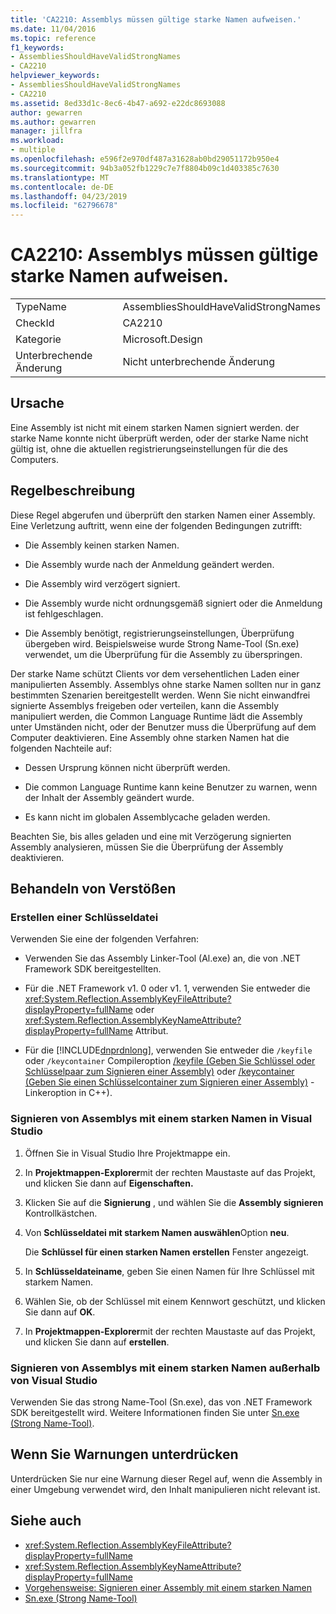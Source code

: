 ```yaml
---
title: 'CA2210: Assemblys müssen gültige starke Namen aufweisen.'
ms.date: 11/04/2016
ms.topic: reference
f1_keywords:
- AssembliesShouldHaveValidStrongNames
- CA2210
helpviewer_keywords:
- AssembliesShouldHaveValidStrongNames
- CA2210
ms.assetid: 8ed33d1c-8ec6-4b47-a692-e22dc8693088
author: gewarren
ms.author: gewarren
manager: jillfra
ms.workload:
- multiple
ms.openlocfilehash: e596f2e970df487a31628ab0bd29051172b950e4
ms.sourcegitcommit: 94b3a052fb1229c7e7f8804b09c1d403385c7630
ms.translationtype: MT
ms.contentlocale: de-DE
ms.lasthandoff: 04/23/2019
ms.locfileid: "62796678"
---
```

# <a name="ca2210-assemblies-should-have-valid-strong-names"></a>CA2210: Assemblys müssen gültige starke Namen aufweisen.

|||
|-|-|
|TypeName|AssembliesShouldHaveValidStrongNames|
|CheckId|CA2210|
|Kategorie|Microsoft.Design|
|Unterbrechende Änderung|Nicht unterbrechende Änderung|

## <a name="cause"></a>Ursache

Eine Assembly ist nicht mit einem starken Namen signiert werden. der starke Name konnte nicht überprüft werden, oder der starke Name nicht gültig ist, ohne die aktuellen registrierungseinstellungen für die des Computers.

## <a name="rule-description"></a>Regelbeschreibung

Diese Regel abgerufen und überprüft den starken Namen einer Assembly. Eine Verletzung auftritt, wenn eine der folgenden Bedingungen zutrifft:

- Die Assembly keinen starken Namen.

- Die Assembly wurde nach der Anmeldung geändert werden.

- Die Assembly wird verzögert signiert.

- Die Assembly wurde nicht ordnungsgemäß signiert oder die Anmeldung ist fehlgeschlagen.

- Die Assembly benötigt, registrierungseinstellungen, Überprüfung übergeben wird. Beispielsweise wurde Strong Name-Tool (Sn.exe) verwendet, um die Überprüfung für die Assembly zu überspringen.

Der starke Name schützt Clients vor dem versehentlichen Laden einer manipulierten Assembly. Assemblys ohne starke Namen sollten nur in ganz bestimmten Szenarien bereitgestellt werden. Wenn Sie nicht einwandfrei signierte Assemblys freigeben oder verteilen, kann die Assembly manipuliert werden, die Common Language Runtime lädt die Assembly unter Umständen nicht, oder der Benutzer muss die Überprüfung auf dem Computer deaktivieren. Eine Assembly ohne starken Namen hat die folgenden Nachteile auf:

- Dessen Ursprung können nicht überprüft werden.

- Die common Language Runtime kann keine Benutzer zu warnen, wenn der Inhalt der Assembly geändert wurde.

- Es kann nicht im globalen Assemblycache geladen werden.

Beachten Sie, bis alles geladen und eine mit Verzögerung signierten Assembly analysieren, müssen Sie die Überprüfung der Assembly deaktivieren.

## <a name="how-to-fix-violations"></a>Behandeln von Verstößen

### <a name="create-a-key-file"></a>Erstellen einer Schlüsseldatei

Verwenden Sie eine der folgenden Verfahren:

- Verwenden Sie das Assembly Linker-Tool (Al.exe) an, die von .NET Framework SDK bereitgestellten.

- Für die .NET Framework v1. 0 oder v1. 1, verwenden Sie entweder die <xref:System.Reflection.AssemblyKeyFileAttribute?displayProperty=fullName> oder <xref:System.Reflection.AssemblyKeyNameAttribute?displayProperty=fullName> Attribut.

- Für die [!INCLUDE[dnprdnlong](../code-quality/includes/dnprdnlong_md.md)], verwenden Sie entweder die `/keyfile` oder `/keycontainer` Compileroption [/keyfile (Geben Sie Schlüssel oder Schlüsselpaar zum Signieren einer Assembly)](/cpp/build/reference/keyfile-specify-key-or-key-pair-to-sign-an-assembly) oder  [ /keycontainer (Geben Sie einen Schlüsselcontainer zum Signieren einer Assembly)](/cpp/build/reference/keycontainer-specify-a-key-container-to-sign-an-assembly) -Linkeroption in C++).

### <a name="sign-your-assembly-with-a-strong-name-in-visual-studio"></a>Signieren von Assemblys mit einem starken Namen in Visual Studio

1. Öffnen Sie in Visual Studio Ihre Projektmappe ein.

2. In **Projektmappen-Explorer**mit der rechten Maustaste auf das Projekt, und klicken Sie dann auf **Eigenschaften.**

3. Klicken Sie auf die **Signierung** , und wählen Sie die **Assembly signieren** Kontrollkästchen.

4. Von **Schlüsseldatei mit starkem Namen auswählen**Option **neu**.

   Die **Schlüssel für einen starken Namen erstellen** Fenster angezeigt.

5. In **Schlüsseldateiname**, geben Sie einen Namen für Ihre Schlüssel mit starkem Namen.

6. Wählen Sie, ob der Schlüssel mit einem Kennwort geschützt, und klicken Sie dann auf **OK**.

7. In **Projektmappen-Explorer**mit der rechten Maustaste auf das Projekt, und klicken Sie dann auf **erstellen**.

### <a name="sign-your-assembly-with-a-strong-name-outside-visual-studio"></a>Signieren von Assemblys mit einem starken Namen außerhalb von Visual Studio

Verwenden Sie das strong Name-Tool (Sn.exe), das von .NET Framework SDK bereitgestellt wird. Weitere Informationen finden Sie unter [Sn.exe (Strong Name-Tool)](/dotnet/framework/tools/sn-exe-strong-name-tool).

## <a name="when-to-suppress-warnings"></a>Wenn Sie Warnungen unterdrücken

Unterdrücken Sie nur eine Warnung dieser Regel auf, wenn die Assembly in einer Umgebung verwendet wird, den Inhalt manipulieren nicht relevant ist.

## <a name="see-also"></a>Siehe auch

- <xref:System.Reflection.AssemblyKeyFileAttribute?displayProperty=fullName>
- <xref:System.Reflection.AssemblyKeyNameAttribute?displayProperty=fullName>
- [Vorgehensweise: Signieren einer Assembly mit einem starken Namen](/dotnet/framework/app-domains/how-to-sign-an-assembly-with-a-strong-name)
- [Sn.exe (Strong Name-Tool)](/dotnet/framework/tools/sn-exe-strong-name-tool)
